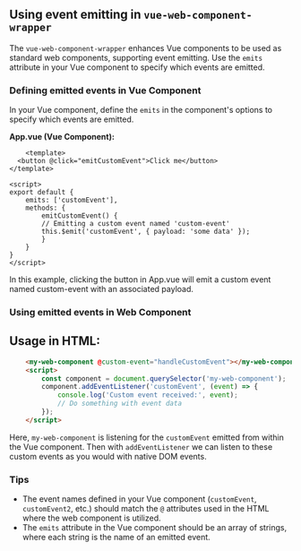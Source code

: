 ## Using event emitting in `vue-web-component-wrapper`

The `vue-web-component-wrapper` enhances Vue components to be used as standard web components, supporting event emitting. Use the `emits` attribute in your Vue component to specify which events are emitted.

### Defining emitted events in Vue Component

In your Vue component, define the `emits` in the component's options to specify which events are emitted.

**App.vue (Vue Component):**

```vue
    <template>
  <button @click="emitCustomEvent">Click me</button>
</template>

<script>
export default {
    emits: ['customEvent'],
    methods: {
        emitCustomEvent() {
        // Emitting a custom event named 'custom-event'
        this.$emit('customEvent', { payload: 'some data' });
        }
    }
}
</script>

```
In this example, clicking the button in App.vue will emit a custom event named custom-event with an associated payload.

### Using emitted events in Web Component

## Usage in HTML:

```html
    <my-web-component @custom-event="handleCustomEvent"></my-web-component>
    <script>
        const component = document.querySelector('my-web-component');
        component.addEventListener('customEvent', (event) => {
            console.log('Custom event received:', event);
            // Do something with event data
        });
    </script>
```
Here, `my-web-component` is listening for the `customEvent` emitted from within the Vue component. Then with `addEventListener` we can listen to these custom events as you would with native DOM events.

### Tips

- The event names defined in your Vue component (`customEvent`, `customEvent2`, etc.) should match the `@` attributes used in the HTML where the web component is utilized.
- The `emits` attribute in the Vue component should be an array of strings, where each string is the name of an emitted event.
















<!-- Using Event Emitting in vue-web-component-wrapper
The vue-web-component-wrapper allows for custom event emission from Vue components when used as web components. Below is an example of how to define and emit custom events, and how to listen to these events when using the web component.

Defining and Emitting Events in Vue Component
Custom events can be emitted from within your Vue component, allowing for interactive and dynamic web components.

ExampleComponent.vue:

vue
Copy code
<template>
  <button @click="emitCustomEvent">Click me</button>
</template>

<script>
export default {
  methods: {
    emitCustomEvent() {
      // Emitting a custom event named 'custom-event'
      this.$emit('custom-event', { payload: 'some data' });
    }
  }
}
</script>
Save to grepper
In this example, clicking the button in ExampleComponent.vue will emit a custom event named custom-event with an associated payload.

Listening to Events in the Web Component
When using the component as a web component, listen to these custom events as you would with native DOM events.

Usage in HTML:

html
Copy code
<my-web-component @custom-event="handleCustomEvent"></my-web-component>
Save to grepper
Here, my-web-component is listening for the custom-event emitted from within the Vue component. The function handleCustomEvent would be defined in your JavaScript to handle this event.

JavaScript Example for Event Handling:
javascript
Copy code
function handleCustomEvent(event) {
  console.log('Custom event received:', event.detail);
}
Save to grepper
Tips
Custom events in Vue are typically kebab-cased (e.g., custom-event).
Ensure the event names you emit from your Vue component match the event listeners set up in your web component usage.
The payload of the emitted event can be accessed via event.detail in the event handler. -->
